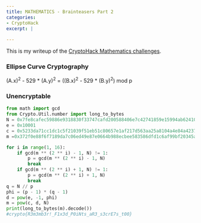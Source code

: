 ```yaml
---
title: MATHEMATICS - Brainteasers Part 2
categories:
- CryptoHack
excerpt: |
  
---
```


This is my writeup of the [CryptoHack Mathematics challenges](https://cryptohack.org/challenges/maths/).

### Ellipse Curve Cryptography

(A.x)<sup>2</sup> - 529 * (A.y)<sup>2</sup> = ((B.x)<sup>2</sup> - 529 * (B.y)<sup>2</sup>) mod p


### Unencryptable

```python
from math import gcd
from Crypto.Util.number import long_to_bytes
N = 0x7fe8cafec59886e9318830f33747cafd200588406e7c42741859e15994ab62410438991ab5d9fc94f386219e3c27d6ffc73754f791e7b2c565611f8fe5054dd132b8c4f3eadcf1180cd8f2a3cc756b06996f2d5b67c390adcba9d444697b13d12b2badfc3c7d5459df16a047ca25f4d18570cd6fa727aed46394576cfdb56b41
e = 0x10001
c = 0x5233da71cc1dc1c5f21039f51eb51c80657e1af217d563aa25a8104a4e84a42379040ecdfdd5afa191156ccb40b6f188f4ad96c58922428c4c0bc17fd5384456853e139afde40c3f95988879629297f48d0efa6b335716a4c24bfee36f714d34a4e810a9689e93a0af8502528844ae578100b0188a2790518c695c095c9d677b
m =0x372f0e88f6f7189da7c06ed49e87e0664b988ecbee583586dfd1c6af99bf20345ae7442012c6807b3493d8936f5b48e553f614754deb3da6230fa1e16a8d5953a94c886699fc2bf409556264d5dced76a1780a90fd22f3701fdbcb183ddab4046affdc4dc6379090f79f4cd50673b24d0b08458cdbe509d60a4ad88a7b4e2921

for i in range(1, 16):
    if gcd(m ** (2 ** i) - 1, N) != 1:
        p = gcd(m ** (2 ** i) - 1, N)
        break
    if gcd(m ** (2 ** i) + 1, N) != 1:
        p = gcd(m ** (2 ** i) + 1, N)
        break
q = N // p
phi = (p - 1) * (q - 1)
d = pow(e, -1, phi)
m = pow(c, d, N)
print(long_to_bytes(m).decode())
#crypto{R3m3mb3r!_F1x3d_P0iNts_aR3_s3crE7s_t00}
```

